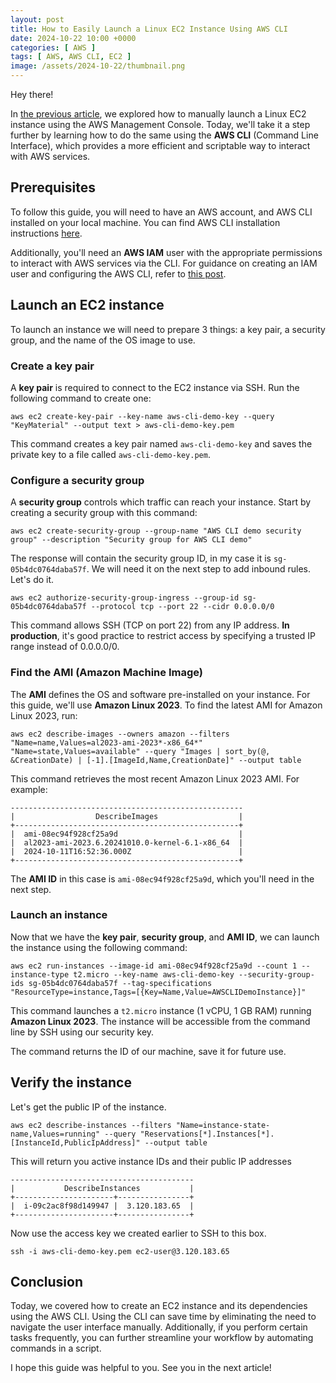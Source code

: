 ```yaml
---
layout: post
title: How to Easily Launch a Linux EC2 Instance Using AWS CLI
date: 2024-10-22 10:00 +0000
categories: [ AWS ]
tags: [ AWS, AWS CLI, EC2 ]
image: /assets/2024-10-22/thumbnail.png
---
```


Hey there!

In [the previous article](/posts/launch-linux-instance-using-aws-cli), we explored how to manually launch a Linux EC2
instance using the AWS Management Console. Today, we'll take it a step further by learning how to do the same using the
**AWS CLI** (Command Line Interface), which provides a more efficient and scriptable way to interact with AWS services.

## Prerequisites

To follow this guide, you will need to have an AWS account, and AWS CLI installed on your local machine.
You can find AWS CLI installation
instructions [here](https://docs.aws.amazon.com/cli/latest/userguide/getting-started-install.html).

Additionally, you'll need an **AWS IAM** user with the appropriate permissions to interact with AWS services via the
CLI.
For guidance on creating an IAM user and configuring the AWS CLI, refer to [this post](/posts/aws-cli-user-setup/).

## Launch an EC2 instance

To launch an instance we will need to prepare 3 things: a key pair, a security group, and the name of the OS image to
use.

### Create a key pair

A **key pair** is required to connect to the EC2 instance via SSH. Run the following command to create one:

```shell
aws ec2 create-key-pair --key-name aws-cli-demo-key --query "KeyMaterial" --output text > aws-cli-demo-key.pem
```

This command creates a key pair named `aws-cli-demo-key` and saves the private key to a file called
`aws-cli-demo-key.pem`.

### Configure a security group

A **security group** controls which traffic can reach your instance. Start by creating a security group with this
command:

```shell
aws ec2 create-security-group --group-name "AWS CLI demo security group" --description "Security group for AWS CLI demo"
```

The response will contain the security group ID, in my case it is `sg-05b4dc0764daba57f`. We will need it on the next
step to add inbound rules. Let's do it.

```shell
aws ec2 authorize-security-group-ingress --group-id sg-05b4dc0764daba57f --protocol tcp --port 22 --cidr 0.0.0.0/0
```

This command allows SSH (TCP on port 22) from any IP address. **In production**, it's good practice to restrict access
by specifying a trusted IP range instead of 0.0.0.0/0.

### Find the AMI (Amazon Machine Image)

The **AMI** defines the OS and software pre-installed on your instance. For this guide, we'll use **Amazon Linux 2023**.
To find
the latest AMI for Amazon Linux 2023, run:

```shell
aws ec2 describe-images --owners amazon --filters "Name=name,Values=al2023-ami-2023*-x86_64*" "Name=state,Values=available" --query "Images | sort_by(@, &CreationDate) | [-1].[ImageId,Name,CreationDate]" --output table
```

This command retrieves the most recent Amazon Linux 2023 AMI. For example:

```shell
----------------------------------------------------
|                  DescribeImages                  |
+--------------------------------------------------+
|  ami-08ec94f928cf25a9d                           |
|  al2023-ami-2023.6.20241010.0-kernel-6.1-x86_64  |
|  2024-10-11T16:52:36.000Z                        |
+--------------------------------------------------+
```

The **AMI ID** in this case is `ami-08ec94f928cf25a9d`, which you'll need in the next step.

### Launch an instance

Now that we have the **key pair**, **security group**, and **AMI ID**, we can launch the instance using the following
command:

```shell
aws ec2 run-instances --image-id ami-08ec94f928cf25a9d --count 1 --instance-type t2.micro --key-name aws-cli-demo-key --security-group-ids sg-05b4dc0764daba57f --tag-specifications "ResourceType=instance,Tags=[{Key=Name,Value=AWSCLIDemoInstance}]"
```

This command launches a `t2.micro` instance (1 vCPU, 1 GB RAM) running **Amazon Linux 2023**. The instance will be
accessible from the command line by SSH using our security key.

The command returns the ID of our machine, save it for future use.

## Verify the instance

Let's get the public IP of the instance.

```shell
aws ec2 describe-instances --filters "Name=instance-state-name,Values=running" --query "Reservations[*].Instances[*].[InstanceId,PublicIpAddress]" --output table
```

This will return you active instance IDs and their public IP addresses

```shell
-----------------------------------------
|           DescribeInstances           |
+----------------------+----------------+
|  i-09c2ac8f98d149947 |  3.120.183.65  |
+----------------------+----------------+
```

Now use the access key we created earlier to SSH to this box.

```shell
ssh -i aws-cli-demo-key.pem ec2-user@3.120.183.65
```

## Conclusion

Today, we covered how to create an EC2 instance and its dependencies using the AWS CLI. Using the CLI can save time by
eliminating the need to navigate the user interface manually. Additionally, if you perform certain tasks frequently, you
can further streamline your workflow by automating commands in a script.

I hope this guide was helpful to you. See you in the next article!
